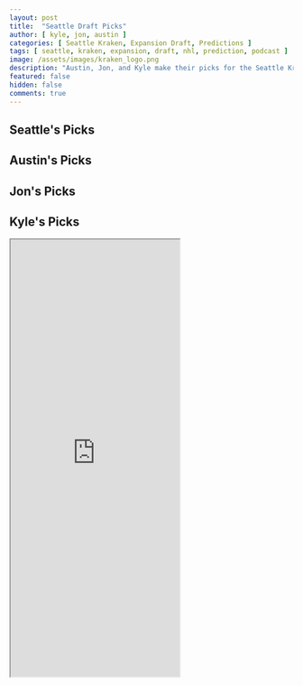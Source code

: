 ```yaml
---
layout: post
title:  "Seattle Draft Picks"
author: [ kyle, jon, austin ]
categories: [ Seattle Kraken, Expansion Draft, Predictions ]
tags: [ seattle, kraken, expansion, draft, nhl, prediction, podcast ]
image: /assets/images/kraken_logo.png
description: "Austin, Jon, and Kyle make their picks for the Seattle Kraken expansion draft. How much will Ron Francis agree with us?"
featured: false
hidden: false
comments: true
---
```


<div class="row">
  <div class="col-sm-12 col-md-6 col-lg-3">
    <h2>Seattle's Picks</h2>
  </div>
  
  <div class="col-sm-12 col-md-6 col-lg-3">
    <h2>Austin's Picks</h2>
  </div>

  <div class="col-sm-12 col-md-6 col-lg-3">
    <h2>Jon's Picks</h2>
  </div>

  <div class="col-sm-12 col-md-6 col-lg-3">
    <div class="row">
      <h2>Kyle's Picks</h2>
    </div>
    <div class="row">
      <iframe src="https://docs.google.com/spreadsheets/d/e/2PACX-1vRBTHAZ8VJG3FuP4tWjsPI2zwYvb1ahDuBsgGTksQLQEGolF8W2Mi7xZJmLO_4tVoYZjArqMUFC8HWE/pubhtml?gid=875217170&amp;single=true&amp;widget=true&amp;headers=false" height="775"></iframe>
    </div>
  </div>
</div>
